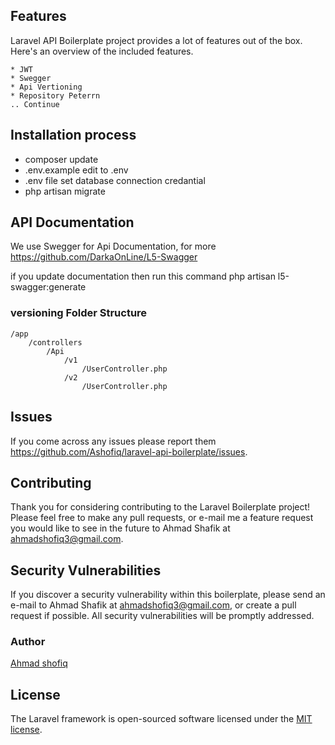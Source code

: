 ## Features
Laravel API Boilerplate project provides a lot of features out of the box. Here's an overview of the included features.

    * JWT 
    * Swegger
    * Api Vertioning 
    * Repository Peterrn
    .. Continue

## Installation process

- composer update
- .env.example edit to .env
- .env file set database connection credantial
- php artisan migrate

## API Documentation

We use Swegger for Api Documentation, for more https://github.com/DarkaOnLine/L5-Swagger

if you update documentation then run this command 
    php artisan l5-swagger:generate    

### versioning Folder Structure

    /app
        /controllers
            /Api
                /v1
                    /UserController.php
                /v2
                    /UserController.php



## Issues
If you come across any issues please report them https://github.com/Ashofiq/laravel-api-boilerplate/issues.

## Contributing
Thank you for considering contributing to the Laravel Boilerplate project! Please feel free to make any pull requests, or e-mail me a feature request you would like to see in the future to Ahmad Shafik at ahmadshofiq3@gmail.com.

## Security Vulnerabilities
If you discover a security vulnerability within this boilerplate, please send an e-mail to Ahmad Shafik at ahmadshofiq3@gmail.com, or create a pull request if possible. All security vulnerabilities will be promptly addressed.


### Author
<a href="https://bd.linkedin.com/in/ahmad-shafik-392a71109">Ahmad shofiq</a>

## License

The Laravel framework is open-sourced software licensed under the [MIT license](https://opensource.org/licenses/MIT).
